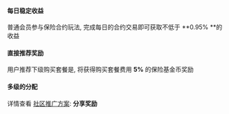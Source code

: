 

#### 每日稳定收益

普通会员参与保险合约玩法, 完成每日的合约交易即可获取不低于 **0.95% **的收益

#### 直接推荐奖励

用户推荐下级购买套餐是, 将获得购买套餐费用 **5%** 的保险基金币奖励
    
#### 多级的分配

详情查看 [社区推广方案](cibp/ass-level.md): **分享奖励**